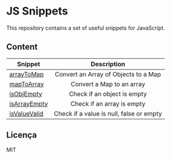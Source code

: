 # JS Snippets

This repository contains a set of useful snippets for JavaScript.

## Content

| Snippet        |                Description               |
|----------------|:----------------------------------------:|
| [arrayToMap]   |   Convert an Array of Objects to a Map   |
| [mapToArray]   | Convert a Map to an array                |
| [isObjEmpty]   | Check if an object is empty              |
| [isArrayEmpty] | Check if an array is empty               |
| [isValueValid] | Check if a value is null, false or empty |


Licença
----

MIT

[arrayToMap]: <https://github.com/lbertoncello/js-snippets/blob/master/arrayToMap.js>
[mapToArray]: <https://github.com/lbertoncello/js-snippets/blob/master/mapToArray.js>
[isObjEmpty]: <https://github.com/lbertoncello/js-snippets/blob/master/isObjEmpty.js>
[isArrayEmpty]: <https://github.com/lbertoncello/js-snippets/blob/master/isArrayEmpty.js>
[isValueValid]: <https://github.com/lbertoncello/js-snippets/blob/master/isValueValid.js>